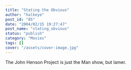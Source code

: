 ```yaml
---
title: "Stating the Obvious"
author: "halkeye"
post_id: "85"
date: "2004/02/15 19:27:47"
post_name: "stating_obvious"
status: "publish"
category: "Movies"
tags: []
cover: "/assets/cover-image.jpg"
---
```


The John Henson Project is just the Man show, but lamer.